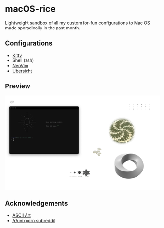 # macOS-rice
Lightweight sandbox of all my custom for-fun  configurations to Mac OS made sporadically in the past month.

## Configurations
* [Kitty](https://sw.kovidgoyal.net/kitty/)
* Shell (zsh)
* [NeoVim](https://neovim.io/)
* [Ubersicht](https://github.com/felixhageloh/uebersicht)

## Preview
![Desktop](./desktop.jpg)

## Acknowledgements
* [ASCII Art](https://github.com/robinpx/macOS-rice.git)
* [/r/unixporn subreddit](https://www.reddit.com/r/unixporn/)
